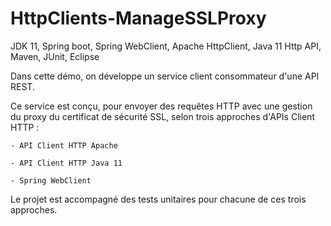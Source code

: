 # HttpClients-ManageSSLProxy
JDK 11, Spring boot, Spring WebClient, Apache HttpClient, Java 11 Http API, Maven, JUnit, Eclipse

Dans cette démo, on développe un service client consommateur d'une API REST.

Ce service est conçu,  pour envoyer des requêtes HTTP avec une gestion du proxy du certificat de sécurité SSL, 
selon trois approches d'APIs Client HTTP :
	
	- API Client HTTP Apache

	- API Client HTTP Java 11
	
	- Spring WebClient
	
Le projet est accompagné des tests unitaires pour chacune de ces trois approches. 

